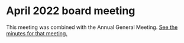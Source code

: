 # April 2022 board meeting

This meeting was combined with the Annual General Meeting. [See the minutes for that meeting.](https://github.com/softwareunderground/swung-org/blob/master/agm/2022-04-28.pdf)
